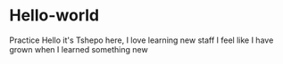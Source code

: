 # Hello-world
Practice
Hello it's Tshepo here, I love learning new staff
I feel like I have grown when I learned something new
